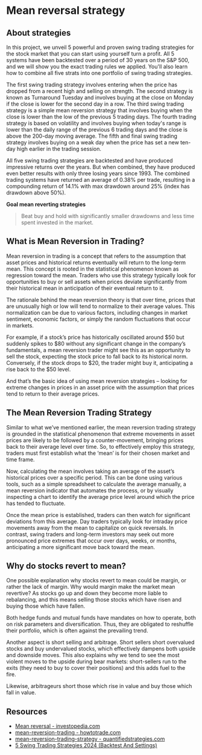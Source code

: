 # Mean reversal strategy

## About strategies
In this project, we unveil 5 powerful and proven swing trading strategies for the stock market that you can start using yourself turn a profit. All 5 systems have been backtested over a period of 30 years on the S&P 500, and we will show you the exact trading rules we applied. You'll also learn how to combine all five strats into one portfolio of swing trading strategies.

The first swing trading strategy involves entering when the price has dropped from a recent high and selling on strength. The second strategy is known as Turnaround Tuesday and involves buying at the close on Monday if the close is lower for the second day in a row. The third swing trading strategy is a simple mean reversion strategy that involves buying when the close is lower than the low of the previous 5 trading days. The fourth trading strategy is based on volatility and involves buying when today's range is lower than the daily range of the previous 6 trading days and the close is above the 200-day moving average. The fifth and final swing trading strategy involves buying on a weak day when the price has set a new ten-day high earlier in the trading session.

All five swing trading strategies are backtested and have produced impressive returns over the years. But when combined, they have produced even better results with only three losing years since 1993. The combined trading systems have returned an average of 0.38% per trade, resulting in a compounding return of 14.1% with max drawdown around 25% (index has drawdown above 50%).

**Goal mean reverting strategies**
> Beat buy and hold with significantly smaller drawdowns and less time spent invested in the market.

## What is Mean Reversion in Trading?

Mean reversion in trading is a concept that refers to the assumption that asset prices and historical returns eventually will return to the long-term mean. This concept is rooted in the statistical phenomenon known as regression toward the mean. Traders who use this strategy typically look for opportunities to buy or sell assets when prices deviate significantly from their historical mean in anticipation of their eventual return to it.

The rationale behind the mean reversion theory is that over time, prices that are unusually high or low will tend to normalize to their average values. This normalization can be due to various factors, including changes in market sentiment, economic factors, or simply the random fluctuations that occur in markets.

For example, if a stock’s price has historically oscillated around $50 but suddenly spikes to $80 without any significant change in the company’s fundamentals, a mean reversion trader might see this as an opportunity to sell the stock, expecting the stock price to fall back to its historical norm. Conversely, if the stock drops to $20, the trader might buy it, anticipating a rise back to the $50 level.

And that’s the basic idea of using mean reversion strategies – looking for extreme changes in prices in an asset price with the assumption that prices tend to return to their average prices. 

## The Mean Reversion Trading Strategy

Similar to what we’ve mentioned earlier, the mean reversion trading strategy is grounded in the statistical phenomenon that extreme movements in asset prices are likely to be followed by a counter-movement, bringing prices back to their average level over time. So, to effectively employ this strategy, traders must first establish what the ‘mean’ is for their chosen market and time frame.

Now, calculating the mean involves taking an average of the asset’s historical prices over a specific period. This can be done using various tools, such as a simple spreadsheet to calculate the average manually, a mean reversion indicator that automates the process, or by visually inspecting a chart to identify the average price level around which the price has tended to fluctuate.

Once the mean price is established, traders can then watch for significant deviations from this average. Day traders typically look for intraday price movements away from the mean to capitalize on quick reversals. In contrast, swing traders and long-term investors may seek out more pronounced price extremes that occur over days, weeks, or months, anticipating a more significant move back toward the mean.

## Why do stocks revert to mean?

One possible explanation why stocks revert to mean could be margin, or rather the lack of margin. Why would margin make the market mean revertive? As stocks go up and down they become more liable to rebalancing, and this means selling those stocks which have risen and buying those which have fallen.

Both hedge funds and mutual funds have mandates on how to operate, both on risk parameters and diversification. Thus, they are obligated to reshuffle their portfolio, which is often against the prevailing trend.

Another aspect is short selling and arbitrage. Short sellers short overvalued stocks and buy undervalued stocks, which effectively dampens both upside and downside moves. This also explains why we tend to see the most violent moves to the upside during bear markets: short-sellers run to the exits (they need to buy to cover their positions) and this adds fuel to the fire.

Likewise, arbitrageurs short those which rise in value and buy those which fall in value.



## Resources
* [Mean reversal - investopedia.com](https://www.investopedia.com/terms/m/meanreversion.asp)
* [mean-reversion-trading - howtotrade.com](https://howtotrade.com/blog/mean-reversion-trading/)
* [mean-reversion-trading-strategy - quantifiedstrategies.com](https://www.quantifiedstrategies.com/mean-reversion-trading-strategy/)
* [5 Swing Trading Strategies 2024 (Backtest And Settings)](https://www.youtube.com/watch?v=kWgUlIFAwqg)